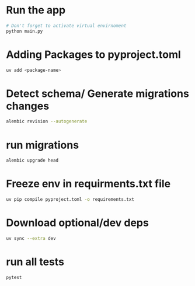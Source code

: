 # Run the app

```sh
# Don't forget to activate virtual envirnoment
python main.py
```

# Adding Packages to pyproject.toml

```sh
uv add <package-name>
```

# Detect schema/ Generate migrations changes

```sh
alembic revision --autogenerate
```

# run migrations

```sh
alembic upgrade head
```

# Freeze env in requirments.txt file

```sh
uv pip compile pyproject.toml -o requirements.txt
```

# Download optional/dev deps

```sh
uv sync --extra dev
```

# run all tests

```sh
pytest
```
